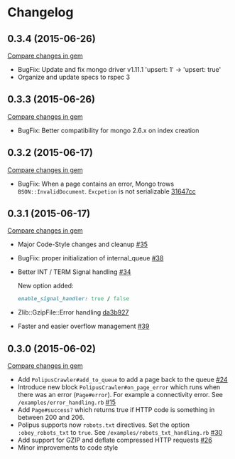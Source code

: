 # Changelog

## 0.3.4 (2015-06-26)

[Compare changes in gem](https://github.com/taganaka/polipus/compare/0.3.3...0.3.4)

* BugFix: Update and fix mongo driver v1.11.1 'upsert: 1' -> 'upsert: true'
* Organize and update specs to rspec 3

## 0.3.3 (2015-06-26)

[Compare changes in gem](https://github.com/taganaka/polipus/compare/0.3.2...0.3.3)

* BugFix: Better compatibility for mongo 2.6.x on index creation

## 0.3.2 (2015-06-17)

[Compare changes in gem](https://github.com/taganaka/polipus/compare/0.3.1...0.3.2)

* BugFix: When a page contains an error, Mongo trows `BSON::InvalidDocument`. `Excpetion` is not serializable
  [31647cc](https://github.com/taganaka/polipus/commit/31647ccd8fe64247e4e6d75ced097607f1fb4b2d)

## 0.3.1 (2015-06-17)

[Compare changes in gem](https://github.com/taganaka/polipus/compare/0.3.0...0.3.1)

* Major Code-Style changes and cleanup
  [#35](https://github.com/taganaka/polipus/pull/35)
* BugFix: proper initialization of internal_queue
  [#38](https://github.com/taganaka/polipus/pull/38)
* Better INT / TERM Signal handling [#34](https://github.com/taganaka/polipus/pull/34)

  New option added:
    ```ruby
    enable_signal_handler: true / false
    ```

* Zlib::GzipFile::Error handling
  [da3b927](https://github.com/taganaka/polipus/commit/da3b927acb1b50c26276ed458da0a365c22fd98b)
* Faster and easier overflow management
  [#39](https://github.com/taganaka/polipus/pull/39)

## 0.3.0 (2015-06-02)

[Compare changes in gem](https://github.com/taganaka/polipus/compare/0.2.2...0.3.0)

* Add `PolipusCrawler#add_to_queue` to add a page back to the queue
  [#24](https://github.com/taganaka/polipus/pull/24)
* Introduce new block `PolipusCrawler#on_page_error` which runs when there was an error (`Page#error`).
  For example a connectivity error.
  See `/examples/error_handling.rb`
  [#15](https://github.com/taganaka/polipus/issues/15)
* Add `Page#success?` which returns true if HTTP code is something in between 200 and 206.
* Polipus supports now `robots.txt` directives.
  Set the option `:obey_robots_txt` to `true`.
  See `/examples/robots_txt_handling.rb`
  [#30](https://github.com/taganaka/polipus/pull/30)
* Add support for GZIP and deflate compressed HTTP requests
  [#26](https://github.com/taganaka/polipus/pull/26)
* Minor improvements to code style
